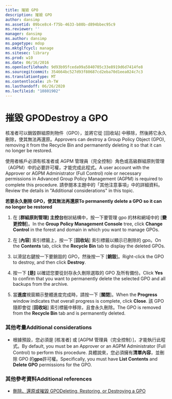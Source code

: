 ```yaml
---
title: 摧毀 GPO
description: 摧毀 GPO
author: dansimp
ms.assetid: 09bce8c4-f75b-4633-b80b-d894bbec95c9
ms.reviewer: ''
manager: dansimp
ms.author: dansimp
ms.pagetype: mdop
ms.mktglfcycl: manage
ms.sitesec: library
ms.prod: w10
ms.date: 06/16/2016
ms.openlocfilehash: 9d93b95fceda99a5840705c33e8919d6d7414fe8
ms.sourcegitcommit: 354664bc527d93f80687cd2eba70d1eea024c7c3
ms.translationtype: MT
ms.contentlocale: zh-TW
ms.lasthandoff: 06/26/2020
ms.locfileid: "10801902"
---
```

# <span data-ttu-id="f617c-103">摧毀 GPO</span><span class="sxs-lookup"><span data-stu-id="f617c-103">Destroy a GPO</span></span>


<span data-ttu-id="f617c-104">核准者可以銷毀群組原則物件（GPO），並將它從 [回收站] 中移除，然後將它永久刪除，使其無法再還原。</span><span class="sxs-lookup"><span data-stu-id="f617c-104">Approvers can destroy a Group Policy Object (GPO), removing it from the Recycle Bin and permanently deleting it so that it can no longer be restored.</span></span>

<span data-ttu-id="f617c-105">使用者帳戶必須有核准者或 AGPM 管理員（完全控制）角色或高級群組原則管理（AGPM）中的必要許可權，才能完成此程式。</span><span class="sxs-lookup"><span data-stu-id="f617c-105">A user account with the Approver or AGPM Administrator (Full Control) role or necessary permissions in Advanced Group Policy Management (AGPM) is required to complete this procedure.</span></span> <span data-ttu-id="f617c-106">請參閱本主題中的「其他注意事項」中的詳細資料。</span><span class="sxs-lookup"><span data-stu-id="f617c-106">Review the details in "Additional considerations" in this topic.</span></span>

**<span data-ttu-id="f617c-107">若要永久刪除 GPO，使其無法再還原</span><span class="sxs-lookup"><span data-stu-id="f617c-107">To permanently delete a GPO so it can no longer be restored</span></span>**

1.  <span data-ttu-id="f617c-108">在 [**群組原則管理] 主控台**樹狀結構中，按一下要管理 gpo 的林和網域中的 [**變更控制**]。</span><span class="sxs-lookup"><span data-stu-id="f617c-108">In the **Group Policy Management Console** tree, click **Change Control** in the forest and domain in which you want to manage GPOs.</span></span>

2.  <span data-ttu-id="f617c-109">在 [**內容**] 索引標籤上，按一下 [**回收站**] 索引標籤以顯示已刪除的 gpo。</span><span class="sxs-lookup"><span data-stu-id="f617c-109">On the **Contents** tab, click the **Recycle Bin** tab to display the deleted GPOs.</span></span>

3.  <span data-ttu-id="f617c-110">以滑鼠右鍵按一下要銷毀的 GPO，然後按一下 [**銷毀**]。</span><span class="sxs-lookup"><span data-stu-id="f617c-110">Right-click the GPO to destroy, and then click **Destroy**.</span></span>

4.  <span data-ttu-id="f617c-111">按一下 **[是]** 以確認您要從封存永久刪除選取的 GPO 及所有備份。</span><span class="sxs-lookup"><span data-stu-id="f617c-111">Click **Yes** to confirm that you want to permanently delete the selected GPO and all backups from the archive.</span></span>

5.  <span data-ttu-id="f617c-112">當**進度**視窗顯示整體進度完成時，請按一下 [**關閉**]。</span><span class="sxs-lookup"><span data-stu-id="f617c-112">When the **Progress** window indicates that overall progress is complete, click **Close**.</span></span> <span data-ttu-id="f617c-113">該 GPO 隨即會從 [**回收站**] 索引標籤中移除，且會永久刪除。</span><span class="sxs-lookup"><span data-stu-id="f617c-113">The GPO is removed from the **Recycle Bin** tab and is permanently deleted.</span></span>

### <span data-ttu-id="f617c-114">其他考量</span><span class="sxs-lookup"><span data-stu-id="f617c-114">Additional considerations</span></span>

-   <span data-ttu-id="f617c-115">根據預設，您必須是 [核准者] 或 [AGPM 管理員（完全控制）]，才能執行此程式。</span><span class="sxs-lookup"><span data-stu-id="f617c-115">By default, you must be an Approver or an AGPM Administrator (Full Control) to perform this procedure.</span></span> <span data-ttu-id="f617c-116">具體說來，您必須擁有**清單內容**，並刪除 GPO 的**gpo**許可權。</span><span class="sxs-lookup"><span data-stu-id="f617c-116">Specifically, you must have **List Contents** and **Delete GPO** permissions for the GPO.</span></span>

### <span data-ttu-id="f617c-117">其他參考資料</span><span class="sxs-lookup"><span data-stu-id="f617c-117">Additional references</span></span>

-   [<span data-ttu-id="f617c-118">刪除、還原或摧毀 GPO</span><span class="sxs-lookup"><span data-stu-id="f617c-118">Deleting, Restoring, or Destroying a GPO</span></span>](deleting-restoring-or-destroying-a-gpo-agpm40.md)

 

 





